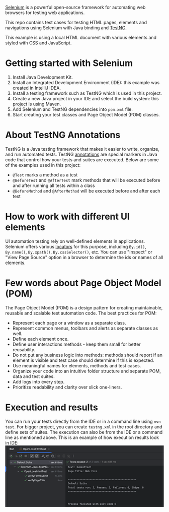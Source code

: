 [Selenium](https://www.selenium.dev/) is a powerful open-source framework for automating web browsers for testing web applications.

This repo contains test cases for testing HTML pages, elements and navigations using Selenium with Java binding and [TestNG](https://testng.org/).

This example is using a local HTML document with various elements and styled with CSS and JavaScript.


# Getting started with Selenium
1. Install Java Development Kit.
2. Install an Integrated Development Environment (IDE): this example was created in IntelliJ IDEA.
3. Install a testing framework such as TestNG which is used in this project.
4. Create a new Java project in your IDE and select the build system: this project is using Maven.
5. Add Selenium and TestNG dependencies into `pom.xml` file.
6. Start creating your test classes and Page Object Model (POM) classes.


# About TestNG Annotations
TestNG is a Java testing framework that makes it easier to write, organize, and run automated tests.
TestNG [annotations](https://testng.org/annotations.html) are special markers in Java code that control how your tests and suites are executed. Below are some 
of the examples used in this project:
- `@Test` marks a method as a test
- `@BeforeTest` and `@AfterTest` mark methods that will be executed before and after running all tests within a class
- `@BeforeMethod` and `@AfterMethod` will be executed before and after each test



# How to work with different UI elements
UI automation testing rely on well-defined elements in applications. Selenium offers various [locators](https://www.selenium.dev/documentation/webdriver/elements/) for this purpose, 
including `By.id()`, `By.name()`, `By.xpath()`, `By.cssSelector()`, etc. 
You can use "Inspect" or "View Page Source" option in a browser to determine the ids or names of all elements. 

# Few words about Page Object Model (POM)
The Page Object Model (POM) is a design pattern for creating maintainable, reusable and scalable test automation code.
The best practices for POM:
- Represent each page or a window as a separate class.
- Represent common menus, toolbars and alerts as separate classes as well.
- Define each element once.
- Define user interactions methods - keep them small for better reusability.
- Do not put any business logic into methods: methods should report if an element is visible and test case should determine if this is expected.
- Use meaningful names for elements, methods and test cases.
- Organize your code into an intuitive folder structure and separate POM, data and test suites.
- Add logs into every step.
- Prioritize readability and clarity over slick one-liners.


# Execution and results
You can run your tests directly from the IDE or in a command line using `mvn test`.
For bigger project, you can create `testng.xml` in the root directory and define sets of suites. The execution can also be from the IDE or a command line as mentioned above.
This is an example of how execution results look in IDE:
![img.png](img.png)
